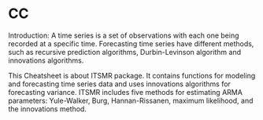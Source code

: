 # CC
Introduction:
A time series is a set of observations with each one being recorded at a specific time. Forecasting time series have different methods, such as recursive prediction algorithms, Durbin-Levinson algorithm and innovations algorithms.

This Cheatsheet is about ITSMR package. It contains functions for modeling and forecasting time series data and uses innovations algorithms for forecasting variance. ITSMR includes five methods for estimating ARMA parameters: Yule-Walker, Burg, Hannan-Rissanen, maximum likelihood, and the innovations method.
